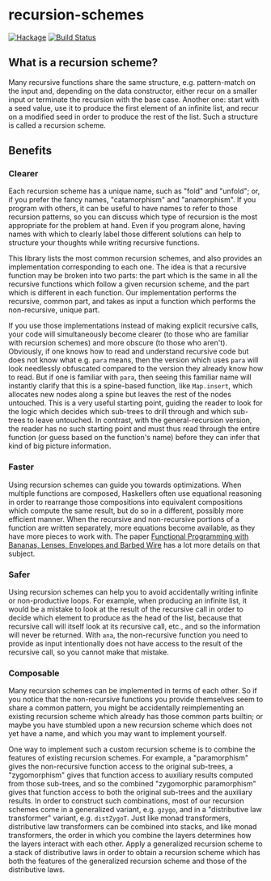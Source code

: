 # recursion-schemes

[![Hackage](https://img.shields.io/hackage/v/recursion-schemes.svg)](https://hackage.haskell.org/package/recursion-schemes) [![Build Status](https://secure.travis-ci.org/ekmett/recursion-schemes.png?branch=master)](http://travis-ci.org/ekmett/recursion-schemes)

## What is a recursion scheme?

Many recursive functions share the same structure, e.g. pattern-match on the input and, depending on the data constructor, either recur on a smaller input or terminate the recursion with the base case. Another one: start with a seed value, use it to produce the first element of an infinite list, and recur on a modified seed in order to produce the rest of the list. Such a structure is called a recursion scheme.

## Benefits

### Clearer

Each recursion scheme has a unique name, such as "fold" and "unfold"; or, if you prefer the fancy names, "catamorphism" and "anamorphism". If you program with others, it can be useful to have names to refer to those recursion patterns, so you can discuss which type of recursion is the most appropriate for the problem at hand. Even if you program alone, having names with which to clearly label those different solutions can help to structure your thoughts while writing recursive functions.

This library lists the most common recursion schemes, and also provides an implementation corresponding to each one. The idea is that a recursive function may be broken into two parts: the part which is the same in all the recursive functions which follow a given recursion scheme, and the part which is different in each function. Our implementation performs the recursive, common part, and takes as input a function which performs the non-recursive, unique part.

If you use those implementations instead of making explicit recursive calls, your code will simultaneously become clearer (to those who are familiar with recursion schemes) and more obscure (to those who aren't). Obviously, if one knows how to read and understand recursive code but does not know what e.g. `para` means, then the version which uses `para` will look needlessly obfuscated compared to the version they already know how to read. But if one is familiar with `para`, then seeing this familiar name will instantly clarify that this is a spine-based function, like `Map.insert`, which allocates new nodes along a spine but leaves the rest of the nodes untouched. This is a very useful starting point, guiding the reader to look for the logic which decides which sub-trees to drill through and which sub-trees to leave untouched. In contrast, with the general-recursion version, the reader has no such starting point and must thus read through the entire function (or guess based on the function's name) before they can infer that kind of big picture information.

### Faster

Using recursion schemes can guide you towards optimizations. When multiple functions are composed, Haskellers often use equational reasoning in order to rearrange those compositions into equivalent compositions which compute the same result, but do so in a different, possibly more efficient manner. When the recursive and non-recursive portions of a function are written separately, more equations become available, as they have more pieces to work with. The paper [Functional Programming with Bananas, Lenses, Envelopes and Barbed Wire](https://maartenfokkinga.github.io/utwente/mmf91m.pdf) has a lot more details on that subject.

### Safer

Using recursion schemes can help you to avoid accidentally writing infinite or non-productive loops. For example, when producing an infinite list, it would be a mistake to look at the result of the recursive call in order to decide which element to produce as the head of the list, because that recursive call will itself look at its recursive call, etc., and so the information will never be returned. With `ana`, the non-recursive function you need to provide as input intentionally does not have access to the result of the recursive call, so you cannot make that mistake.

### Composable

Many recursion schemes can be implemented in terms of each other. So if you notice that the non-recursive functions you provide themselves seem to share a common pattern, you might be accidentally reimplementing an existing recursion scheme which already has those common parts builtin; or maybe you have stumbled upon a new recursion scheme which does not yet have a name, and which you may want to implement yourself.

One way to implement such a custom recursion scheme is to combine the features of existing recursion schemes. For example, a "paramorphism" gives the non-recursive function access to the original sub-trees, a "zygomorphism" gives that function access to auxiliary results computed from those sub-trees, and so the combined "zygomorphic paramorphism" gives that function access to both the original sub-trees and the auxiliary results. In order to construct such combinations, most of our recursion schemes come in a generalized variant, e.g. `gzygo`, and in a "distributive law transformer" variant, e.g. `distZygoT`. Just like monad transformers, distributive law transformers can be combined into stacks, and like monad transformers, the order in which you combine the layers determines how the layers interact with each other. Apply a generalized recursion scheme to a stack of distributive laws in order to obtain a recursion scheme which has both the features of the generalized recursion scheme and those of the distributive laws.
